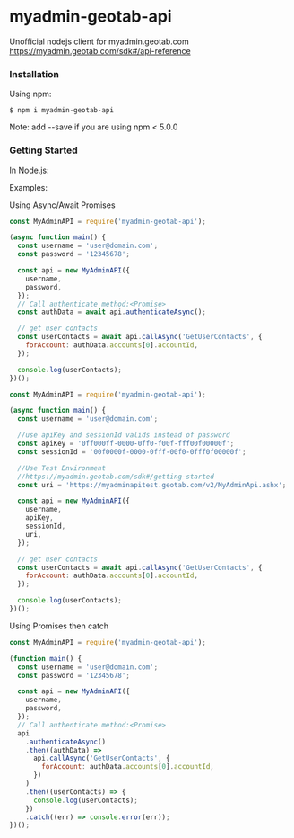 # myadmin-geotab-api

Unofficial nodejs client for myadmin.geotab.com
https://myadmin.geotab.com/sdk#/api-reference

### Installation

Using npm:

```shell
$ npm i myadmin-geotab-api
```

Note: add --save if you are using npm < 5.0.0

### Getting Started

In Node.js:

Examples:

Using Async/Await Promises

```js
const MyAdminAPI = require('myadmin-geotab-api');

(async function main() {
  const username = 'user@domain.com';
  const password = '12345678';

  const api = new MyAdminAPI({
    username,
    password,
  });
  // Call authenticate method:<Promise>
  const authData = await api.authenticateAsync();

  // get user contacts
  const userContacts = await api.callAsync('GetUserContacts', {
    forAccount: authData.accounts[0].accountId,
  });

  console.log(userContacts);
})();
```

```js
const MyAdminAPI = require('myadmin-geotab-api');

(async function main() {
  const username = 'user@domain.com';

  //use apiKey and sessionId valids instead of password
  const apiKey = '0ff000ff-0000-0ff0-f00f-fff00f00000f';
  const sessionId = '00f0000f-0000-0fff-00f0-0fff0f00000f';

  //Use Test Environment
  //https://myadmin.geotab.com/sdk#/getting-started
  const uri = 'https://myadminapitest.geotab.com/v2/MyAdminApi.ashx';

  const api = new MyAdminAPI({
    username,
    apiKey,
    sessionId,
    uri,
  });

  // get user contacts
  const userContacts = await api.callAsync('GetUserContacts', {
    forAccount: authData.accounts[0].accountId,
  });

  console.log(userContacts);
})();
```

Using Promises then catch

```js
const MyAdminAPI = require('myadmin-geotab-api');

(function main() {
  const username = 'user@domain.com';
  const password = '12345678';

  const api = new MyAdminAPI({
    username,
    password,
  });
  // Call authenticate method:<Promise>
  api
    .authenticateAsync()
    .then((authData) =>
      api.callAsync('GetUserContacts', {
        forAccount: authData.accounts[0].accountId,
      })
    )
    .then((userContacts) => {
      console.log(userContacts);
    })
    .catch((err) => console.error(err));
})();
```
